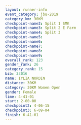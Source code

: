 ```yaml
---
layout: runner-info 
event_category: jbu-2019 
category_km: 30KM 
checkpoint-name2: Split 1 SMK 
checkpoint-name3: Split 2 E Farm 
checkpoint-name4: Split 3 
checkpoint-name5: 
checkpoint-name6: 
checkpoint-name7: 
checkpoint-name8: 
checkpoint-name9: 
overall_rank: 123
gender_rank: 26
category_rank: 15
bib: 33016
name: IYLIA NORDIN
distance: 30KM
category: 30KM Women Open
gender: Female
time: 4-41-01
start: 2-00-00
checkpoint2: 4-06-15
checkpoint3: 6-09-04
finish: 6-41-01
---
```

